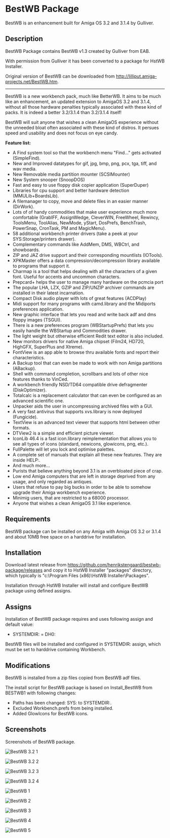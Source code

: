 ﻿# BestWB Package

BestWB is an enhancement built for Amiga OS 3.2 and 3.1.4 by Gulliver.

## Description

BestWB Package contains BestWB v1.3 created by Gulliver from EAB.

With permission from Gulliver it has been converted to a package for HstWB Installer.

Original version of BestWB can be downloaded from http://lilliput.amiga-projects.net/BestWB.htm.

---

BestWB is a new workbench pack, much like BetterWB. It aims to be much like an enhancement, an updated extension to AmigaOS 3.2 and 3.1.4, without all those hardware penalties typically associated with these kind of packs. It is indeed a better 3.2/3.1.4 than 3.2/3.1.4 itself!

BestWB will suit anyone that wishes a clean AmigaOS experience without the unneeded bloat often associated with these kind of distros. It persues speed and usability and does not focus on eye candy.

**Feature list:**

- A Find system tool so that the workbench menu "Find..." gets activated (SimpleFind).
- New and Improved datatypes for gif, jpg, bmp, png, pcx, tga, tiff, and wav media.
- New Removable media partition mounter (SCSIMounter)
- New System snooper (SnoopDOS)
- Fast and easy to use floppy disk copier application (SuperDuper)
- Libraries for cpu support and better hardware detection (MMULib+BoardsLib).
- A filemanager to copy, move and delete files in an easier manner (DirWork).
- Lots of of handy commodities that make user experience much more comfortable (GrabIFF, AssignWedge, CleverWIN, FreeWheel, Rewincy, ToolsMenu, ToolAlias, NewMode, yStart, DosPrefs, BenchTrash, PowerSnap, CronTask, PM and MagicMenu).
- 58 additional workbench printer drivers (take a peek at your SYS:Storage/printers drawer).
- Complementary commands like AddMem, DMS, WBCtrl, and showboards.
- ZIP and JAZ drive support and their corresponding mountlists (IOTools).
- XPKMaster offers a data compression/decompression library available to programs that support it.
- Charmap is a tool that helps dealing with all the characters of a given font. Useful for accents and uncommon characters.
- Prepcard+ helps the user to manage many hardware on the pcmcia port
- The popular LHA, LZX, GZIP and ZIP/UNZIP archiver commands are installed in their latest incarnation.
- Compact Disk audio player with lots of great features (ACDPlay)
- Midi support for many programs with camd.library and the Midiports preferences application.
- New graphic interface that lets you read and write back adf and dms floppy images (TSGUI).
- There is a new preferences program (WBStartupPrefs) that lets you easily handle the WBStartup and Commodities drawer.
- The light weight but otherwise efficient Redit text editor is also included.
- New monitors drivers for native Amiga chipset (Film24, HD720, HighGFX, SuperPlus and Xtreme).
- FontView is an app able to browse thru available fonts and report their characteristics.
- A Backup tool that can even be made to work with non Amiga partitions (ABackup).
- Shell with command completion, scrollbars and lots of other nice features thanks to VinCed.
- A workbench friendly NSD/TD64 compatible drive defragmenter (DiskOptimizer).
- Totalcalc is a replacement calculator that can even be configured as an advanced scientific one.
- Unpacker aids the user in uncompressing archived files with a GUI.
- A very fast antivirus that supports xvs.library is now deployed (Fungicide).
- TextView is an advanced text viewer that supports html between other formats.
- DTView2 is a simple and efficient picture viewer.
- IconLib 46.4 is a fast icon.library reimplementation that allows you to see all types of icons (standard, newicons, glowicons, png, etc.).
- FullPalette will let you lock and optimise palettes.
- A complete set of manuals that explain all these new features. They are inside HELP:.
- And much more…
- Purists that believe anything beyond 3.1 is an overbloated piece of crap.
- Low end Amiga computers that are left in storage deprived from any usage, and only regarded as antiques.
- Users that refuse to pay big bucks in order to be able to somehow upgrade their Amiga workbench experience.
- Minimig users, that are restricted to a 68000 processor.
- Anyone that wishes a clean AmigaOS 3.1 like experience.

## Requirements

BestWB package can be installed on any Amiga with Amiga OS 3.2 or 3.1.4 and about 10MB free space on a harddrive for installation.

## Installation

Download latest release from https://github.com/henrikstengaard/bestwb-package/releases and copy it to HstWB Installer "packages" directory, which typically is "c:\Program Files (x86)\HstWB Installer\Packages".

Installation through HstWB Installer will install and configure BestWB package using defined assigns.

## Assigns

Installation of BestWB package requires and uses following assign and default value:

- SYSTEMDIR: = DH0:

BestWB files will be installed and configured in SYSTEMDIR: assign, which must be set to harddrive containing Workbench.

## Modifications

BestWB is installed from a zip files copied from BestWB adf files.

The install script for BestWB package is based on Install_BestWB from BESTWB1 with following changes:

- Paths has been changed: SYS: to SYSTEMDIR:.
- Excluded Workbench.prefs from being installed. 
- Added GlowIcons for BestWB icons.

## Screenshots

Screenshots of BestWB package.

![BestWB 3.2 1](screenshots/bestwb_3.2_1.png?raw=true)

![BestWB 3.2 2](screenshots/bestwb_3.2_2.png?raw=true)

![BestWB 3.2 3](screenshots/bestwb_3.2_3.png?raw=true)

![BestWB 3.2 4](screenshots/bestwb_3.2_4.png?raw=true)

![BestWB 1](screenshots/bestwb_1.png?raw=true)

![BestWB 2](screenshots/bestwb_2.png?raw=true)

![BestWB 3](screenshots/bestwb_3.png?raw=true)

![BestWB 4](screenshots/bestwb_4.png?raw=true)

![BestWB 5](screenshots/bestwb_5.png?raw=true)